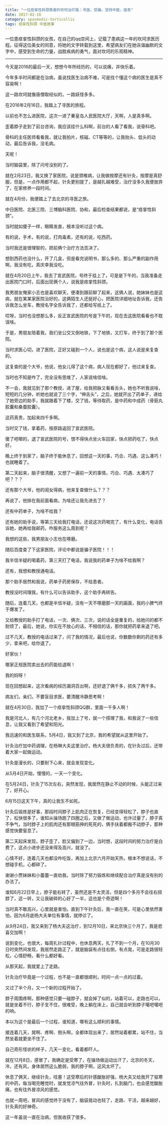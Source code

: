 ```yaml
---
title: "一位痉挛性斜颈患者的坎坷治疗路：寻医，受骗，坚持中医，痊愈"
date: 2017-02-16
category: spasmodic-torticollis
tags: 痉挛性斜颈 中医故事
---
```


一位患痉挛性斜颈的女孩，在自己的qq空间上，记载了患病这一年的坎坷求医历程。征得这位美女的同意，将她的文字转载到这里，希望病友们在她诙谐幽默的文字中，感受到生命的力量，战胜疾病的勇气，面对坎坷的乐观精神。

***

今天是2016的最后一天，想想今年所经历的，可以说痛，并快乐着。

今年多半时间都是在治病，虽说找医生治病不难，可是找个懂这个病的医生是真不容易啊！

这一路坎坷就像唐僧取经似的，一路妖怪多多。

在2016年2月16日，我踏上了寻医的旅程。

以前也不怎么进医院，这次一进了秦皇岛人民医院大厅，天啊，人是真多啊。

歪着脖子走到了前台咨询，我应该挂什么科啊，前台的人看了看我，说骨科吧。

骨科的主任医师看看我，就让我拍片，核磁、CT等等的，让我抬头、低头的动动，最后告诉我，没毛病。

天呢！

当时脑袋里，除了问号没别的了。

就在2月23日，我又换了家医院，说是颈椎病，让我做按摩还有针灸，按摩是真舒服，但是，一点作用都不起，针灸更别提了，是越扎越难受，治疗没多久我便放弃了，在家修养一段时间。

就在4月份，我便踏上了去北京的寻医之旅。

中日医院、北医三院、三博脑科医院、协和，最后检查结果都说，是“痉挛性斜颈”。

当时就如傻子一样，眼睛发直，根本没听过这个病。

有的说，手术，有的说，打肉毒素，还有的说，吃西药。

当时我还是很理智的，把前俩个治疗方法否决了。

想到西药也没什么，开了几盒，但是看完说明书，那么多的、那么严重的副作用啊，我没有吃，真庆幸我没吃。

就在4月20日上午，我去了宣武医院，号终于挂上了，可是是下午的，当我准备走出医院门口时，后面出现俩个人，说我是痉挛性斜颈。

我男朋友俺家小志也是喜欢聊天，便凑到跟前聊了起来，这俩人说，她妹妹也是这病，就在某某家医院治好的，这俩陌生人还挺好心，把医院详细地址告诉我，还告诉我怎么坐车，教授名字全告诉我了，还都给写纸上了。

哎呀，当时也没想那么多，反正宣武医院的号是下午的，现在去这医院看看也不耽误啥。

于是，男朋友陪着我，我们坐公交又倒地铁，下了地铁，又打车，终于到了那个医院。

当时求医心切，进了医院，正好又碰到一个人，说也是这个病，这人说是来复查的。

这复查的是个大爷，他说，他女儿得了这个病，病人现在都好了，他过来复查。

当时也不知是咋了，完全没有思维了，人家说啥信啥。

不一会，我就见到了那个教授，进了屋，给我把脉又看看舌头，她也不听我说啥，短短的几分钟，听她也就说了三个字，“伸舌头”，之后，她就开出了药单子，递给了她旁边的助手，我就跟着下了楼，交了钱，等待取药，是中药和中成药（骨筋丸胶囊和桑蚕胶囊）。

这药真贵，加起来四千多啊。

当时交了钱，拿着药，按原路返回了宣武医院。

傻了吧唧的，退了宣武医院的号，恨不得快点坐火车回家，快点把药吃了，快点好。

晚上终于到家了，脑子终于能休息了，回想这一天的事，巧合、巧遇、这么凑巧！也就睡着了。

第二天起来，脑子很清醒，又想了一遍前一天的事情，巧合、巧遇、太凑巧了吧？？？

还有那个大爷，他的闺女得病，他来复查做什么？？？

再说了，他排在我前面看病，为啥还让我先进去了？

还有中药单子，为啥不给我？

还有她的助手说，等第三天给我打电话，还说这次药喝完了，有什么变化，电话告诉她，她再给我邮药，咋服务这么周到呢？

我想的这些，我男朋友小志也在啄磨。

随后百度查了下这家医院，评论中都说是骗子医院！！！

我半信半疑的喝着药，第三天打了电话，我说我的药单子为啥不给我啊？

还有，我想和教授通电话。

那个助手居然和我说，药单子药房保存，不给患者。

教授没时间理我，有什么可以告诉助手，这个助手再转告。

随后，连着几天，也都是半信半疑，没有一天不啄磨那一天的画面，我的小脾气终于爆发了。

又给教授的助手打了电话，一次、俩次、三次，说的话全是重复的，给她问的都不耐烦了，最后，她说，你实在不放心的话，不相信的话，那你就把药拿来退了吧。

过不几天，教授的电话过来了，问了我的情况，最后也说，你数数你剩的药还有多少，拿来吧，给你退了。

好家伙！

哪家正规医院卖出去的药能给退啊！

我的妈呀！

现在回想起来，这次看病的经历漏洞百出啊，还好退了俩千多，损失了两千多。

病友们，亲们，不要盲目求医，要清醒冷静思考啊！

就在4月30日，我加了一个痉挛性斜颈QQ群，里面一千多人啊！

我是河北人，有几个河北老乡，我加上了号，就一个搭理了我，和我说了一些信息，让我又看到了希望和阳光。

我迅速的和医生联系，5月4日，我又到了北京，我的希望就从这里开始了。

针灸治疗加中药调理，在杨琳大夫这里治疗。杨大夫很负责的，在针灸过后，还带着大家一起做运动。

针灸是漫长的，只要耐下心来，就会发现变化。

从5月4日开始，慢慢的，一天一个变化。

在5月24日，针灸了15次左右，突然发现，我居然在静止不动的时候，头能正过来了，好开心。

6月15日这天下午，真的让我生不如死。

针灸后锻炼是好事，那段时间脖子上肌肉正在恢复，已经变得轻松了，脖子也直了，松快很多了，谁知从操场跑了四圈之后，又做了做运动，也许过量了，脖子真不争气，当时脖子上的肌肉还有那根筋抻的死死的，俩手扶着都搬不动脖子，那种感觉快要窒息了。

第二天起床发现，脖子歪了，脸又偏到了一边，当时想，这段时间的努力治疗是白费了，这点小进步还没来得及高兴，就没了。

心情不好，连着几天也都没咋吃饭，再加上北京六月开始天热，根本不想说话，不想碰手机，心都碎了。

谢谢小贾妹妹和小蕾蕾一直劝我，当时除了努力锻炼和继续配合治疗真是没有别的办法了。

谁知6月22日早上，脖子能右转了，虽然还是不太灵活，但是四个多月不会往右扭脖了，这一转，又让我破碎的心好了一半，这也是个奇迹啊！

当时真不敢高兴，心里就是害怕，直到下午针灸后，我一直在笑，可是心里依然害怕，因为6月底杨大夫单位有事情，就停诊了。

从9月24日，我又来到了杨大夫这治疗，到12月10日，来北京快三个月了，我是悲喜交加啊！

说到变化，也很大，每周扎针过程中，也休息两天，扎了不到一个月，在10月30日时突然间发现，我居然走路正了，就是脑袋有点往右倒，有点晃，可是走路很轻松，心情舒畅，看什么都好看。

从那天起，我就爱上了走路。

针灸治疗毕竟是一个过程，也不是一直都很顺利，时间一点一点的过着。

又过了半个月，又一个新的过程开始了。

脖子周围疼啊，那种感觉只要一碰脖子，就会掉了似的，站着可以，走路也可以，就是坐着不行，脖子支不住，很难受，晚上躺在床上，自己就会听到脖子噶吧噶吧的响。

本以为这个是最后一个过程，谁知道，哪有这么顺利的事情。

接连着几天，晃啊、疼啊、倒头啊，全都体现出来了，居然站着都累，站不住，当然坐着就更坐不住了。

自己奇形怪状的样子，几天一变化，看着都吓人。

就在12月8日，感冒了，我确定是受寒了，在操场做运动出汗了，北京的冬天，冷，还有风，身体居然这么脆弱，我的脖子啊，这风太坏了。

休息了俩天，继续针灸，哇塞！这受寒后的针感酸胀好强，杨大夫又给我开了驱寒的中药，每当喝完睡觉时，就发觉凉气往外冒，针灸时，扎到脑门，也会感觉酸胀痛，也有往外冒凉风的感觉。

也就一周吧，冒风的感觉终于没有了，脑袋晃动也轻了，走路、干活，越来越好，针灸真的好神奇。

这一年虽说一直在治病，但我收获了很多。